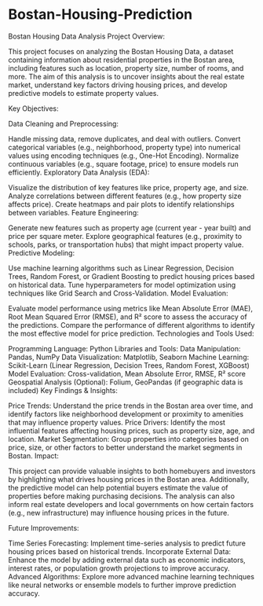 # Bostan-Housing-Prediction

Bostan Housing Data Analysis
Project Overview:

This project focuses on analyzing the Bostan Housing Data, a dataset containing information about residential properties in the Bostan area, including features such as location, property size, number of rooms, and more. The aim of this analysis is to uncover insights about the real estate market, understand key factors driving housing prices, and develop predictive models to estimate property values.

Key Objectives:

Data Cleaning and Preprocessing:

Handle missing data, remove duplicates, and deal with outliers.
Convert categorical variables (e.g., neighborhood, property type) into numerical values using encoding techniques (e.g., One-Hot Encoding).
Normalize continuous variables (e.g., square footage, price) to ensure models run efficiently.
Exploratory Data Analysis (EDA):

Visualize the distribution of key features like price, property age, and size.
Analyze correlations between different features (e.g., how property size affects price).
Create heatmaps and pair plots to identify relationships between variables.
Feature Engineering:

Generate new features such as property age (current year - year built) and price per square meter.
Explore geographical features (e.g., proximity to schools, parks, or transportation hubs) that might impact property value.
Predictive Modeling:

Use machine learning algorithms such as Linear Regression, Decision Trees, Random Forest, or Gradient Boosting to predict housing prices based on historical data.
Tune hyperparameters for model optimization using techniques like Grid Search and Cross-Validation.
Model Evaluation:

Evaluate model performance using metrics like Mean Absolute Error (MAE), Root Mean Squared Error (RMSE), and R² score to assess the accuracy of the predictions.
Compare the performance of different algorithms to identify the most effective model for price prediction.
Technologies and Tools Used:

Programming Language: Python
Libraries and Tools:
Data Manipulation: Pandas, NumPy
Data Visualization: Matplotlib, Seaborn
Machine Learning: Scikit-Learn (Linear Regression, Decision Trees, Random Forest, XGBoost)
Model Evaluation: Cross-validation, Mean Absolute Error, RMSE, R² score
Geospatial Analysis (Optional): Folium, GeoPandas (if geographic data is included)
Key Findings & Insights:

Price Trends: Understand the price trends in the Bostan area over time, and identify factors like neighborhood development or proximity to amenities that may influence property values.
Price Drivers: Identify the most influential features affecting housing prices, such as property size, age, and location.
Market Segmentation: Group properties into categories based on price, size, or other factors to better understand the market segments in Bostan.
Impact:

This project can provide valuable insights to both homebuyers and investors by highlighting what drives housing prices in the Bostan area. Additionally, the predictive model can help potential buyers estimate the value of properties before making purchasing decisions. The analysis can also inform real estate developers and local governments on how certain factors (e.g., new infrastructure) may influence housing prices in the future.

Future Improvements:

Time Series Forecasting: Implement time-series analysis to predict future housing prices based on historical trends.
Incorporate External Data: Enhance the model by adding external data such as economic indicators, interest rates, or population growth projections to improve accuracy.
Advanced Algorithms: Explore more advanced machine learning techniques like neural networks or ensemble models to further improve prediction accuracy.
